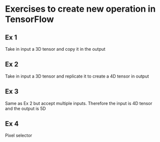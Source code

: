 # Exercises to create new operation in TensorFlow

## Ex 1
Take in input a 3D tensor and copy it in the output

## Ex 2
Take in input a 3D tensor and replicate it to create a 4D tensor in output

## Ex 3
Same as Ex 2 but accept multiple inputs. Therefore the input is 4D tensor
and the output is 5D

## Ex 4
Pixel selector